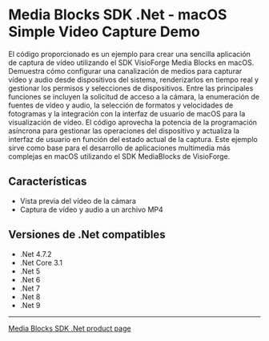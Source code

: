 # Media Blocks SDK .Net - macOS Simple Video Capture Demo

El código proporcionado es un ejemplo para crear una sencilla aplicación de captura de vídeo utilizando el SDK VisioForge Media Blocks en macOS. Demuestra cómo configurar una canalización de medios para capturar vídeo y audio desde dispositivos del sistema, renderizarlos en tiempo real y gestionar los permisos y selecciones de dispositivos. Entre las principales funciones se incluyen la solicitud de acceso a la cámara, la enumeración de fuentes de vídeo y audio, la selección de formatos y velocidades de fotogramas y la integración con la interfaz de usuario de macOS para la visualización de vídeo. El código aprovecha la potencia de la programación asíncrona para gestionar las operaciones del dispositivo y actualiza la interfaz de usuario en función del estado actual de la captura. Este ejemplo sirve como base para el desarrollo de aplicaciones multimedia más complejas en macOS utilizando el SDK MediaBlocks de VisioForge.

## Características

- Vista previa del vídeo de la cámara
- Captura de vídeo y audio a un archivo MP4

## Versiones de .Net compatibles

- .Net 4.7.2
- .Net Core 3.1
- .Net 5
- .Net 6
- .Net 7
- .Net 8
- .Net 9

---

[Media Blocks SDK .Net product page](https://www.visioforge.com/media-blocks-sdk)
